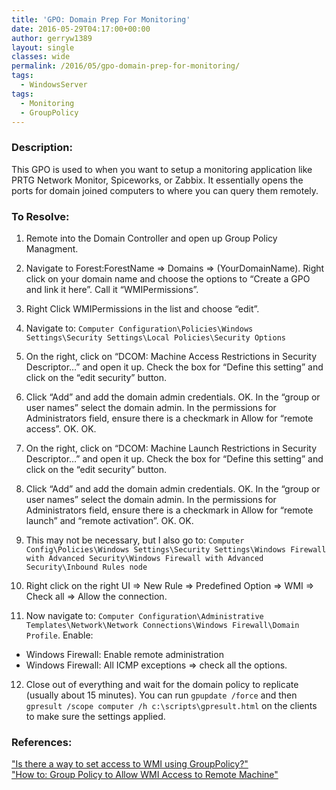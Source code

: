 ```yaml
---
title: 'GPO: Domain Prep For Monitoring'
date: 2016-05-29T04:17:00+00:00
author: gerryw1389
layout: single
classes: wide
permalink: /2016/05/gpo-domain-prep-for-monitoring/
tags:
  - WindowsServer
tags:
  - Monitoring
  - GroupPolicy
---
```

<!--more-->

### Description:

This GPO is used to when you want to setup a monitoring application like PRTG Network Monitor, Spiceworks, or Zabbix. It essentially opens the ports for domain joined computers to where you can query them remotely.

### To Resolve:

1. Remote into the Domain Controller and open up Group Policy Managment.

2. Navigate to Forest:ForestName => Domains => (YourDomainName). Right click on your domain name and choose the options to &#8220;Create a GPO and link it here&#8221;. Call it &#8220;WMIPermissions&#8221;.

3. Right Click WMIPermissions in the list and choose &#8220;edit&#8221;.

4. Navigate to: `Computer Configuration\Policies\Windows Settings\Security Settings\Local Policies\Security Options`

5. On the right, click on &#8220;DCOM: Machine Access Restrictions in Security Descriptor&#8230;&#8221; and open it up. Check the box for &#8220;Define this setting&#8221; and click on the &#8220;edit security&#8221; button.

6. Click &#8220;Add&#8221; and add the domain admin credentials. OK. In the &#8220;group or user names&#8221; select the domain admin. In the permissions for Administrators field, ensure there is a checkmark in Allow for &#8220;remote access&#8221;. OK. OK.

7. On the right, click on &#8220;DCOM: Machine Launch Restrictions in Security Descriptor&#8230;&#8221; and open it up. Check the box for &#8220;Define this setting&#8221; and click on the &#8220;edit security&#8221; button.

8. Click &#8220;Add&#8221; and add the domain admin credentials. OK. In the &#8220;group or user names&#8221; select the domain admin. In the permissions for Administrators field, ensure there is a checkmark in Allow for &#8220;remote launch&#8221; and &#8220;remote activation&#8221;. OK. OK.

9. This may not be necessary, but I also go to: `Computer Config\Policies\Windows Settings\Security Settings\Windows Firewall with Advanced Security\Windows Firewall with Advanced Security\Inbound Rules node`

10. Right click on the right UI => New Rule => Predefined Option => WMI => Check all => Allow the connection.

11. Now navigate to: `Computer Configuration\Administrative Templates\Network\Network Connections\Windows Firewall\Domain Profile`. Enable:

   - Windows Firewall: Enable remote administration
   - Windows Firewall: All ICMP exceptions => check all the options.

12. Close out of everything and wait for the domain policy to replicate (usually about 15 minutes). You can run `gpupdate /force` and then `gpresult /scope computer /h c:\scripts\gpresult.html` on the clients to make sure the settings applied.

### References:

["Is there a way to set access to WMI using GroupPolicy?"](http://serverfault.com/questions/262590/is-there-a-way-to-set-access-to-wmi-using-grouppolicy)  
["How to: Group Policy to Allow WMI Access to Remote Machine"](https://community.spiceworks.com/how_to/17452-group-policy-to-allow-wmi-access-to-remote-machine)  